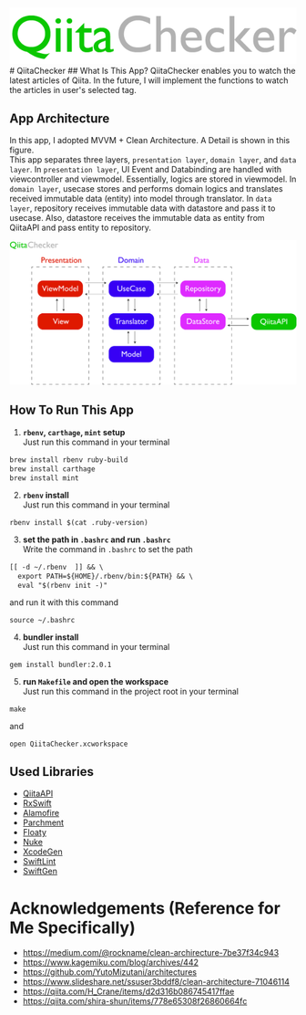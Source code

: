 <div align="center">
  <img src="QiitaChecker.png"></img>
</div>
# QiitaChecker
## What Is This App?
QiitaChecker enables you to watch the latest articles of Qiita. In the future, I will implement the functions to watch the articles in user's selected tag.

## App Architecture
In this app, I adopted MVVM + Clean Architecture. A Detail is shown in this figure.<br>
This app separates three layers, `presentation layer`, `domain layer`, and `data layer`. In `presentation layer`, UI Event and Databinding are handled with viewcontroller and viewmodel. Essentially, logics are stored in viewmodel. In `domain layer`, usecase stores and performs domain logics and translates received immutable data (entity) into model through translator. In `data layer`, repository receives immutable data with datastore and pass it to usecase. Also, datastore receives the immutable data as entity from QiitaAPI and pass entity to repository.

<div align="center">
  <img src="Architecture.png"></img>
</div>

## How To Run This App
1. **`rbenv`, `carthage`, `mint` setup**<br>
Just run this command in your terminal
```
brew install rbenv ruby-build
brew install carthage
brew install mint
```

2. **`rbenv` install**<br>
Just run this command in your terminal
```
rbenv install $(cat .ruby-version)
```

3. **set the path in `.bashrc` and run `.bashrc`**<br>
Write the command in `.bashrc` to set the path
```
[[ -d ~/.rbenv  ]] && \
  export PATH=${HOME}/.rbenv/bin:${PATH} && \
  eval "$(rbenv init -)"
```
and run it with this command
```
source ~/.bashrc
```

4. **bundler install**<br>
Just run this command in your terminal
```
gem install bundler:2.0.1
```

5. **run `Makefile` and open the workspace**<br>
Just run this command in the project root in your terminal
```
make
```
and 
```
open QiitaChecker.xcworkspace
```


## Used Libraries
- [QiitaAPI](https://qiita.com/api/v2/docs)
- [RxSwift](https://github.com/ReactiveX/RxSwift)
- [Alamofire](https://github.com/Alamofire/Alamofire)
- [Parchment](https://github.com/rechsteiner/Parchment)
- [Floaty](https://github.com/kciter/Floaty)
- [Nuke](https://github.com/kean/Nuke)  
- [XcodeGen](https://github.com/yonaskolb/XcodeGen)
- [SwiftLint](https://github.com/realm/SwiftLint)
- [SwiftGen](https://github.com/SwiftGen/SwiftGen)

# Acknowledgements (Reference for Me Specifically)
- https://medium.com/@rockname/clean-archirecture-7be37f34c943
- https://www.kagemiku.com/blog/archives/442
- https://github.com/YutoMizutani/architectures
- https://www.slideshare.net/ssuser3bddf8/clean-architecture-71046114
- https://qiita.com/H_Crane/items/d2d316b086745417ffae
- https://qiita.com/shira-shun/items/778e65308f26860664fc